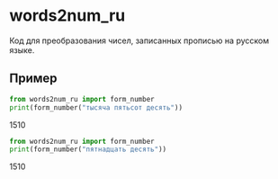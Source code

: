 # words2num_ru
Код для преобразования чисел, записанных прописью на русском языке.

## Пример

```python
from words2num_ru import form_number
print(form_number("тысяча пятьсот десять"))
```
1510


```python
from words2num_ru import form_number
print(form_number("пятнадцать десять"))
```
1510
